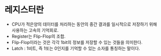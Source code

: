# 레지스터란
- CPU가 적은양의 데이터를 처리하는 동안의 중간 결과를 일시적으로 저장하기 위해 사용하는 고속의 기억회로.
- Register는 Flip-Flop의 조합.
- Flip-Flop이라는 것은 각각 1bit의 정보를 저장할 수 있는 것들을 의미한다. 
- Latch : 1비트, 즉 1또는 0인지를 기억할 수 있는 소자를 통칭하는 말이다. 
